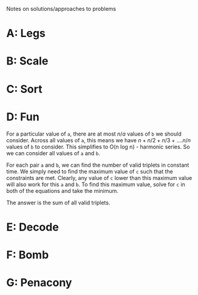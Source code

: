 Notes on solutions/approaches to problems

# A: Legs

# B: Scale

# C: Sort

# D: Fun

For a particular value of `a`, there are at most $n/a$ values of `b` we should consider. Across all values of `a`, this means we have $n + n/2 + n/3 + .... n/n$ values of `b` to consider. This simplifies to O(n log n) - harmonic series. So we can consider all values of `a` and `b`.

For each pair `a` and `b`, we can find the number of valid triplets in constant time. We simply need to find the maximum value of `c` such that the constraints are met. Clearly, any value of `c` lower than this maximum value will also work for this `a` and `b`. To find this maximum value, solve for `c` in both of the equations and take the minimum. 

The answer is the sum of all valid triplets. 

# E: Decode

# F: Bomb

# G: Penacony
